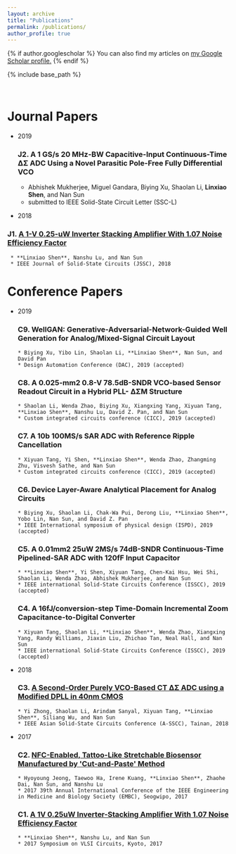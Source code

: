 ```yaml
---
layout: archive
title: "Publications"
permalink: /publications/
author_profile: true
---
```


{% if author.googlescholar %}
  You can also find my articles on <u><a href="{{author.googlescholar}}">my Google Scholar profile</a>.</u>
{% endif %}

{% include base_path %}

<br>

Journal Papers
======

* 2019

  ### J2. A 1 GS/s 20 MHz-BW Capacitive-Input Continuous-Time ∆Σ ADC Using a Novel Parasitic Pole-Free Fully Differential VCO
     * Abhishek Mukherjee, Miguel Gandara, Biying Xu, Shaolan Li, **Linxiao Shen**, and Nan Sun
     * submitted to IEEE Solid-State Circuit Letter (SSC-L)
     
 * 2018    
     
  ### J1. [A 1-V 0.25-uW Inverter Stacking Amplifier With 1.07 Noise Efficiency Factor](https://ieeexplore.ieee.org/document/8252872)
     * **Linxiao Shen**, Nanshu Lu, and Nan Sun
     * IEEE Journal of Solid-State Circuits (JSSC), 2018

 
Conference Papers
======

* 2019

  ### C9. WellGAN: Generative-Adversarial-Network-Guided Well Generation for Analog/Mixed-Signal Circuit Layout
      * Biying Xu, Yibo Lin, Shaolan Li, **Linxiao Shen**, Nan Sun, and David Pan
      * Design Automation Conference (DAC), 2019 (accepted)
      
  ### C8. A 0.025-mm2 0.8-V 78.5dB-SNDR VCO-based Sensor Readout Circuit in a Hybrid PLL- ΔΣM Structure
      * Shaolan Li, Wenda Zhao, Biying Xu, Xiangxing Yang, Xiyuan Tang, **Linxiao Shen**, Nanshu Lu, David Z. Pan, and Nan Sun
      * Custom integrated circuits conference (CICC), 2019 (accepted)
      
  ### C7. A 10b 100MS/s SAR ADC with Reference Ripple Cancellation
      * Xiyuan Tang, Yi Shen, **Linxiao Shen**, Wenda Zhao, Zhangming Zhu, Visvesh Sathe, and Nan Sun
      * Custom integrated circuits conference (CICC), 2019 (accepted)
      
  ### C6. Device Layer-Aware Analytical Placement for Analog Circuits
      * Biying Xu, Shaolan Li, Chak-Wa Pui, Derong Liu, **Linxiao Shen**, Yobo Lin, Nan Sun, and David Z. Pan
      * IEEE International symposium of physical design (ISPD), 2019 (accepted)
      
  ### C5. A 0.01mm2 25uW 2MS/s 74dB-SNDR Continuous-Time Pipelined-SAR ADC with 120fF Input Capacitor
      * **Linxiao Shen**, Yi Shen, Xiyuan Tang, Chen-Kai Hsu, Wei Shi, Shaolan Li, Wenda Zhao, Abhishek Mukherjee, and Nan Sun
      * IEEE international Solid-State Circuits Conference (ISSCC), 2019 (accepted)
      
  ### C4. A 16fJ/conversion-step Time-Domain Incremental Zoom Capacitance-to-Digital Converter
      * Xiyuan Tang, Shaolan Li, **Linxiao Shen**, Wenda Zhao, Xiangxing Yang, Randy Williams, Jiaxin Liu, Zhichao Tan, Neal Hall, and Nan Sun
      * IEEE international Solid-State Circuits Conference (ISSCC), 2019 (accepted)  

* 2018

  ### C3. [A Second-Order Purely VCO-Based CT ΔΣ ADC using a Modified DPLL in 40nm CMOS](https://ieeexplore.ieee.org/abstract/document/8579255)
      * Yi Zhong, Shaolan Li, Arindam Sanyal, Xiyuan Tang, **Linxiao Shen**, Siliang Wu, and Nan Sun
      * IEEE Asian Solid-State Circuits Conference (A-SSCC), Tainan, 2018

* 2017
      
  ### C2. [NFC-Enabled, Tattoo-Like Stretchable Biosensor Manufactured by 'Cut-and-Paste' Method](https://ieeexplore.ieee.org/document/8037756)
      * Hyoyoung Jeong, Taewoo Ha, Irene Kuang, **Linxiao Shen**, Zhaohe Dai, Nan Sun, and Nanshu Lu
      * 2017 39th Annual International Conference of the IEEE Engineering in Medicine and Biology Society (EMBC), Seogwipo, 2017
      
  ### C1. [A 1V 0.25uW Inverter-Stacking Amplifier With 1.07 Noise Efficiency Factor](https://ieeexplore.ieee.org/document/8008461)
      * **Linxiao Shen**, Nanshu Lu, and Nan Sun
      * 2017 Symposium on VLSI Circuits, Kyoto, 2017
      
